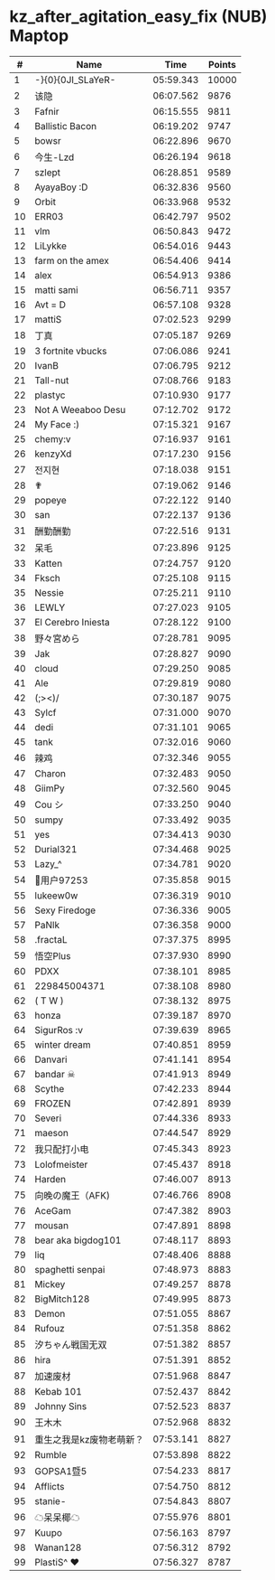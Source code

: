 # kz_after_agitation_easy_fix (NUB) Maptop

|  # | Name | Time | Points |
|-------------- | -------------- | -------------- | -------------- | 
| 1 | -}{0}{0JI_SLaYeR- | 05:59.343 | 10000 | 
| 2 | 该隐 | 06:07.562 | 9876 | 
| 3 | Fafnir | 06:15.555 | 9811 | 
| 4 | Ballistic Bacon | 06:19.202 | 9747 | 
| 5 | bowsr | 06:22.896 | 9670 | 
| 6 | 今生-Lzd | 06:26.194 | 9618 | 
| 7 | szlept | 06:28.851 | 9589 | 
| 8 | AyayaBoy :D | 06:32.836 | 9560 | 
| 9 | Orbit | 06:33.968 | 9532 | 
| 10 | ERR03 | 06:42.797 | 9502 | 
| 11 | vlm | 06:50.843 | 9472 | 
| 12 | LiLykke | 06:54.016 | 9443 | 
| 13 | farm on the amex | 06:54.406 | 9414 | 
| 14 | alex | 06:54.913 | 9386 | 
| 15 | matti sami | 06:56.711 | 9357 | 
| 16 | Avt = D | 06:57.108 | 9328 | 
| 17 | mattiS | 07:02.523 | 9299 | 
| 18 | 丁真 | 07:05.187 | 9269 | 
| 19 | 3 fortnite vbucks | 07:06.086 | 9241 | 
| 20 | IvanB | 07:06.795 | 9212 | 
| 21 | Tall-nut | 07:08.766 | 9183 | 
| 22 | plastyc | 07:10.930 | 9177 | 
| 23 | Not A Weeaboo Desu | 07:12.702 | 9172 | 
| 24 | My Face :) | 07:15.321 | 9167 | 
| 25 | chemy:v | 07:16.937 | 9161 | 
| 26 | kenzyXd | 07:17.230 | 9156 | 
| 27 | 전지현 | 07:18.038 | 9151 | 
| 28 | ✟ | 07:19.062 | 9146 | 
| 29 | popeye | 07:22.122 | 9140 | 
| 30 | san | 07:22.137 | 9136 | 
| 31 | 酬勤酬勤 | 07:22.516 | 9131 | 
| 32 | 呆毛 | 07:23.896 | 9125 | 
| 33 | Katten | 07:24.757 | 9120 | 
| 34 | Fksch | 07:25.108 | 9115 | 
| 35 | Nessie | 07:25.211 | 9110 | 
| 36 | LEWLY | 07:27.023 | 9105 | 
| 37 | El Cerebro Iniesta | 07:28.122 | 9100 | 
| 38 | 野々宮めら | 07:28.781 | 9095 | 
| 39 | Jak | 07:28.827 | 9090 | 
| 40 | cloud | 07:29.250 | 9085 | 
| 41 | Ale | 07:29.819 | 9080 | 
| 42 | (;><)/ | 07:30.187 | 9075 | 
| 43 | Sylcf | 07:31.000 | 9070 | 
| 44 | dedi | 07:31.101 | 9065 | 
| 45 | tank | 07:32.016 | 9060 | 
| 46 | 辣鸡 | 07:32.346 | 9055 | 
| 47 | Charon | 07:32.483 | 9050 | 
| 48 | GiimPy | 07:32.560 | 9045 | 
| 49 | Cou シ | 07:33.250 | 9040 | 
| 50 | sumpy | 07:33.492 | 9035 | 
| 51 | yes | 07:34.413 | 9030 | 
| 52 | Durial321 | 07:34.468 | 9025 | 
| 53 | Lazy_^ | 07:34.781 | 9020 | 
| 54 | 用户97253 | 07:35.858 | 9015 | 
| 55 | lukeew0w | 07:36.319 | 9010 | 
| 56 | Sexy Firedoge | 07:36.336 | 9005 | 
| 57 | PaNlk | 07:36.358 | 9000 | 
| 58 | .fractaL | 07:37.375 | 8995 | 
| 59 | 悟空Plus | 07:37.930 | 8990 | 
| 60 | PDXX | 07:38.101 | 8985 | 
| 61 | 229845004371 | 07:38.108 | 8980 | 
| 62 | ( T W ) | 07:38.132 | 8975 | 
| 63 | honza | 07:39.187 | 8970 | 
| 64 | SigurRos :v | 07:39.639 | 8965 | 
| 65 | winter dream | 07:40.851 | 8959 | 
| 66 | Danvari | 07:41.141 | 8954 | 
| 67 | bandar ☠ | 07:41.913 | 8949 | 
| 68 | Scythe | 07:42.233 | 8944 | 
| 69 | FROZEN | 07:42.891 | 8939 | 
| 70 | Severi | 07:44.336 | 8933 | 
| 71 | maeson | 07:44.547 | 8929 | 
| 72 | 我只配打小电 | 07:45.343 | 8923 | 
| 73 | Lolofmeister | 07:45.437 | 8918 | 
| 74 | Harden | 07:46.007 | 8913 | 
| 75 | 向晚の魔王（AFK) | 07:46.766 | 8908 | 
| 76 | AceGam | 07:47.382 | 8903 | 
| 77 | mousan | 07:47.891 | 8898 | 
| 78 | bear aka bigdog101 | 07:48.117 | 8893 | 
| 79 | liq | 07:48.406 | 8888 | 
| 80 | spaghetti senpai | 07:48.973 | 8883 | 
| 81 | Mickey | 07:49.257 | 8878 | 
| 82 | BigMitch128 | 07:49.995 | 8873 | 
| 83 | Demon | 07:51.055 | 8867 | 
| 84 | Rufouz | 07:51.358 | 8862 | 
| 85 | 汐ちゃん戦国无双 | 07:51.382 | 8857 | 
| 86 | hira | 07:51.391 | 8852 | 
| 87 | 加速废材 | 07:51.968 | 8847 | 
| 88 | Kebab 101 | 07:52.437 | 8842 | 
| 89 | Johnny Sins | 07:52.523 | 8837 | 
| 90 | 王木木 | 07:52.968 | 8832 | 
| 91 | 重生之我是kz废物老萌新？ | 07:53.141 | 8827 | 
| 92 | Rumble | 07:53.898 | 8822 | 
| 93 | GOPSA1暨5 | 07:54.233 | 8817 | 
| 94 | Afflicts | 07:54.750 | 8812 | 
| 95 | stanie- | 07:54.843 | 8807 | 
| 96 | ☁呆呆椰☁ | 07:55.976 | 8801 | 
| 97 | Kuupo | 07:56.163 | 8797 | 
| 98 | Wanan128 | 07:56.312 | 8792 | 
| 99 | PlastiS^ ♥ | 07:56.327 | 8787 | 

